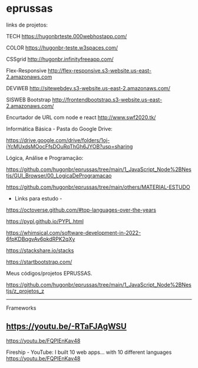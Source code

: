 # eprussas

links de projetos:

TECH
<https://hugonbrteste.000webhostapp.com/>

COLOR
<https://hugonbr-teste.w3spaces.com/>

CSSgrid
<http://hugonbr.infinityfreeapp.com/>

Flex-Responsive
<http://flex-responsive.s3-website.us-east-2.amazonaws.com>

DEVWEB
<http://sitewebdev.s3-website.us-east-2.amazonaws.com/>

SISWEB Bootstrap
<http://frontendbootstrap.s3-website.us-east-2.amazonaws.com/>

Encurtador de URL com node e react
<http://www.swf2020.tk/>

Informática Básica - Pasta do Google Drive:

<https://drive.google.com/drive/folders/1oj-iYcMUxdsMOocFfsDOuRqThGh6JYOB?usp=sharing>

Lógica, Análise e Programação:

<https://github.com/hugonbr/eprussas/tree/main/1_JavaScript_Node%2BNestjs/GUI_Browser/00_LogicaDeProgramacao>

<https://github.com/hugonbr/eprussas/tree/main/others/MATERIAL-ESTUDO>

- Links para estudo -

<https://octoverse.github.com/#top-languages-over-the-years>

<https://pypl.github.io/PYPL.html>

<https://whimsical.com/software-development-in-2022-6fpKDBqgvAv6pkdRPK2qXy>

<https://stackshare.io/stacks>

<https://startbootstrap.com/>

Meus códigos/projetos EPRUSSAS.

<https://github.com/hugonbr/eprussas/tree/main/1_JavaScript_Node%2BNestjs/z_projetos_z>

---------------------------
Frameworks

<https://youtu.be/-RTaFJAgWSU>
---------------------------

<https://youtu.be/FQPlEnKav48>

Fireship - YouTube:
I built 10 web apps... with 10 different languages
<https://youtu.be/FQPlEnKav48>
